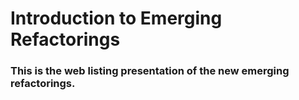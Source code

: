 # Introduction to Emerging Refactorings
### This is the web listing presentation of the new emerging refactorings.
